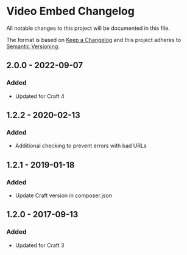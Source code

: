 # Video Embed Changelog

All notable changes to this project will be documented in this file.

The format is based on [Keep a Changelog](http://keepachangelog.com/) and this project adheres to [Semantic Versioning](http://semver.org/).

## 2.0.0 - 2022-09-07
### Added
- Updated for Craft 4

## 1.2.2 - 2020-02-13
### Added
- Additional checking to prevent errors with bad URLs

## 1.2.1 - 2019-01-18
### Added
- Update Craft version in composer.json

## 1.2.0 - 2017-09-13
### Added
- Updated for Craft 3
